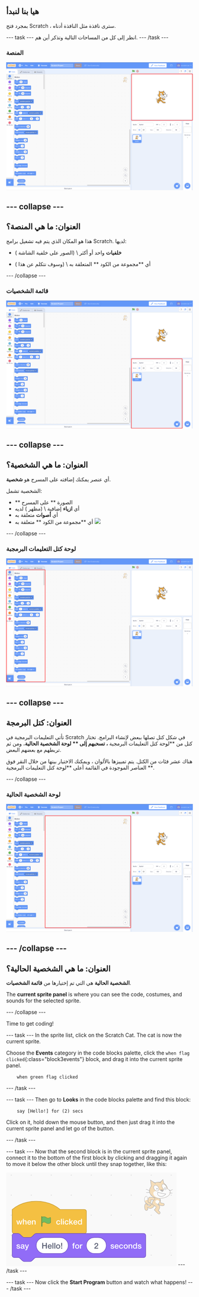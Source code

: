 ## هيا بنا لنبدأ

بمجرد فتح Scratch ، سترى نافذة مثل النافذة أدناه.

\--- task \--- انظر إلى كل من المساحات التالية وتذكر أين هم. \--- /task \---

### المنصة

![Scratch window with the stage highlighted](images/hlStage.png)

## \--- collapse \---

## العنوان: ما هي المنصة؟

هذا هو المكان الذي يتم فيه تشغيل برامج Scratch. لديها:

* **خلفيات** واحد أو أكثر \ (الصور على خلفية الشاشة \)

* أي **مجموعة من الكود ** المتعلقة به \ (وسوف نتكلم عن هذا \)

\--- /collapse \---

### قائمة الشخصيات

![Scratch window with the sprite list highlighted](images/hlSpriteList.png)

## \--- collapse \---

## العنوان: ما هي الشخصية؟

أي عنصر يمكنك إضافته على المسرح هو **شخصية**.

الشخصية تشمل:

* ** الصورة ** على المسرح
* أي **ازياء** إضافية \ (مظهر \) لديه
* أي **أصوات** متعلقة به
* أي **مجموعة من الكود ** متعلقة به ![](images/setup2.png)

\--- /collapse \---

### لوحة كتل التعليمات البرمجبة

![Scratch window with the blocks pallet highlighted](images/hlBlocksPalette.png)

## \--- collapse \---

## العنوان: كتل البرمجة

تأتي التعليمات البرمجية في Scratch في شكل كتل تصلها ببعض لإنشاء البرامج. تختار كتل من **لوحة كتل التعليمات البرمجية **، تسحبهم إلى ** لوحة الشخصية الحالية**، ومن ثم تربطهم مع بعضهم البعض.

هناك عشر فئات من الكتل. يتم تمييزها بالألوان ، ويمكنك الاختيار بينها من خلال النقر فوق العناصر الموجودة في القائمة أعلى **لوحة كتل التعليمات البرمجية **.

\--- /collapse \---

### لوحة الشخصية الحالية

![Scratch window with the current sprite panel highlighted](images/hlCurrentSpritePanel.png)

## \--- /collapse \---

## العنوان: ما هي الشخصية الحالية؟

**الشخصية الحالية** هي التي تم إختيارها من **قائمة الشخصيات**.

The **current sprite panel** is where you can see the code, costumes, and sounds for the selected sprite.

\--- /collapse \---

Time to get coding!

\--- task \--- In the sprite list, click on the Scratch Cat. The cat is now the current sprite.

Choose the **Events** category in the code blocks palette, click the `when flag clicked`{:class="block3events"} block, and drag it into the current sprite panel.

```blocks3
    when green flag clicked
```

\--- /task \---

\--- task \--- Then go to **Looks** in the code blocks palette and find this block:

```blocks3
    say [Hello!] for (2) secs
```

Click on it, hold down the mouse button, and then just drag it into the current sprite panel and let go of the button.

\--- /task \---

\--- task \--- Now that the second block is in the current sprite panel, connect it to the bottom of the first block by clicking and dragging it again to move it below the other block until they snap together, like this:

![](images/setup3.png) \--- /task \---

\--- task \--- Now click the **Start Program** button and watch what happens! \--- /task \---